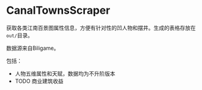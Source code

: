 # CanalTownsScraper

获取各类江南百景图属性信息，方便有针对性的凹人物和摆井。生成的表格存放在`out/`目录。

数据源来自Biligame。

包括：

* 人物五维属性和天赋，数据均为不升阶版本
* TODO 商业建筑收益
